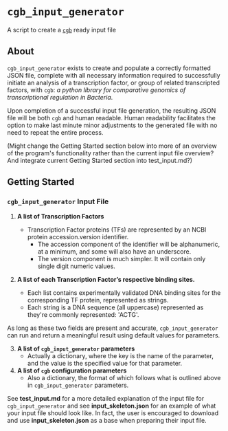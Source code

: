 # ``cgb_input_generator``
A script to create a [`cgb`](https://github.com/ErillLab/cgb) ready input file
## About
``cgb_input_generator`` exists to create and populate a correctly formatted JSON file, complete with all necessary information required to successfully initiate an analysis of a transcription factor, or group of related transcripted factors, with ``cgb``: _a python library for comparative genomics of transcriptional regulation in Bacteria_.

Upon completion of a successful input file generation, the resulting JSON file will be both ``cgb`` and human readable. Human readability facilitates the option to make last minute minor adjustments to the generated file with no need to repeat the entire process.

(Might change the Getting Started section below into more of an overview of the program's functionality rather than the current input file overview? And integrate current Getting Started section into test_input.md?)
## Getting Started
###  ``cgb_input_generator`` Input File

1. **A list of Transcription Factors**
   * Transcription Factor proteins (TFs) are represented by an NCBI protein accession.version identifier. 
     * The accession component of the identifier will be alphanumeric, at a minimum, and some will also have an underscore. 
     * The version component is much simpler. It will contain only single digit numeric values.
		
2. **A list of each Transcription Factor’s respective binding sites.**
   * Each list contains experimentally validated DNA binding sites for the corresponding TF protein, represented as strings. 
   * Each string is a DNA sequence (all uppercase) represented as they're commonly represented: 'ACTG'.
  
As long as these two fields are present and accurate, ``cgb_input_generator`` can run and return a meaningful result using default values for parameters.

3. **A list of ``cgb_input_generator`` parameters**
   * Actually a dictionary, where the key is the name of the parameter, and the value is the specified value for that parameter.
4. **A list of ``cgb`` configuration parameters**
   * Also a dictionary, the format of which follows what is outlined above in ``cgb_input_generator`` parameters.
   
See **test_input.md** for a more detailed explanation of the input file for ``cgb_input_generator`` and see **input_skeleton.json** for an example of what your input file should look like. In fact, the user is encouraged to download and use **input_skeleton.json** as a base when preparing their input file.
